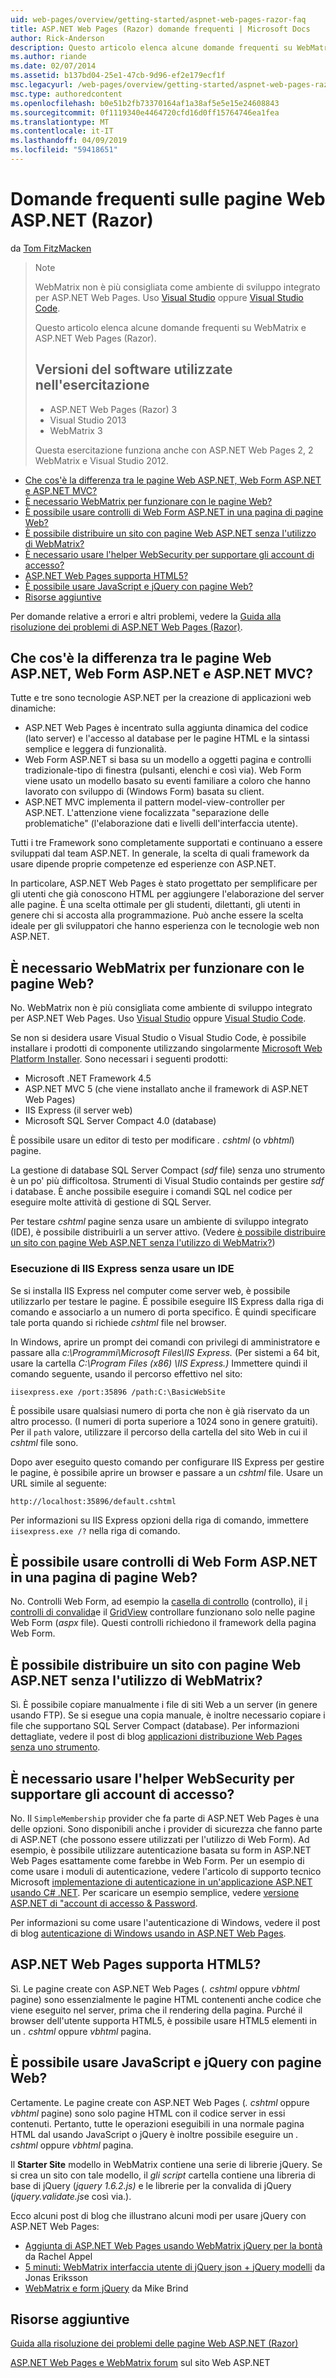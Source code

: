 ```yaml
---
uid: web-pages/overview/getting-started/aspnet-web-pages-razor-faq
title: ASP.NET Web Pages (Razor) domande frequenti | Microsoft Docs
author: Rick-Anderson
description: Questo articolo elenca alcune domande frequenti su WebMatrix e ASP.NET Web Pages (Razor). Versioni del software utilizzate nell'esercitazione ASP.NET Web Pages (r....
ms.author: riande
ms.date: 02/07/2014
ms.assetid: b137bd04-25e1-47cb-9d96-ef2e179ecf1f
msc.legacyurl: /web-pages/overview/getting-started/aspnet-web-pages-razor-faq
msc.type: authoredcontent
ms.openlocfilehash: b0e51b2fb73370164af1a38af5e5e15e24608843
ms.sourcegitcommit: 0f1119340e4464720cfd16d0ff15764746ea1fea
ms.translationtype: MT
ms.contentlocale: it-IT
ms.lasthandoff: 04/09/2019
ms.locfileid: "59418651"
---
```

# <a name="aspnet-web-pages-razor-faq"></a>Domande frequenti sulle pagine Web ASP.NET (Razor)

da [Tom FitzMacken](https://github.com/tfitzmac)

> > [!NOTE] 
> > WebMatrix non è più consigliata come ambiente di sviluppo integrato per ASP.NET Web Pages. Uso [Visual Studio](xref:aspnet/web-pages/overview/getting-started/program-asp-net-web-pages-in-visual-studio) oppure [Visual Studio Code](https://code.visualstudio.com/).
>
> Questo articolo elenca alcune domande frequenti su WebMatrix e ASP.NET Web Pages (Razor).
> 
> ## <a name="software-versions-used-in-the-tutorial"></a>Versioni del software utilizzate nell'esercitazione
> 
> 
> - ASP.NET Web Pages (Razor) 3
> - Visual Studio 2013
> - WebMatrix 3
>   
> 
> Questa esercitazione funziona anche con ASP.NET Web Pages 2, 2 WebMatrix e Visual Studio 2012.


- [Che cos'è la differenza tra le pagine Web ASP.NET, Web Form ASP.NET e ASP.NET MVC?](#Whats_the_difference_between_ASP.NET_Web_Pages,_ASP.NET_Web_Forms,_and_ASP.NET_MVC)
- [È necessario WebMatrix per funzionare con le pagine Web?](#Do_I_need_WebMatrix_in_order_to_work_with_Web_Pages)
- [È possibile usare controlli di Web Form ASP.NET in una pagina di pagine Web?](#Can_I_use_ASP.NET_Web_Forms_controls_on_a_Web_Pages_page)
- [È possibile distribuire un sito con pagine Web ASP.NET senza l'utilizzo di WebMatrix?](#Can_I_deploy_an_ASP.NET_Web_Pages_site_without_using_WebMatrix)
- [È necessario usare l'helper WebSecurity per supportare gli account di accesso?](#Do_I_have_to_use_the_WebSecurity_helper_to_support_logins)
- [ASP.NET Web Pages supporta HTML5?](#Does_ASP.NET_Web_Pages_support_HTML5)
- [È possibile usare JavaScript e jQuery con pagine Web?](#Can_I_use_JavaScript_and_jQuery_with_Web_Pages)
- [Risorse aggiuntive](#AdditionalResources)

Per domande relative a errori e altri problemi, vedere la [Guida alla risoluzione dei problemi di ASP.NET Web Pages (Razor)](https://go.microsoft.com/fwlink/?LinkId=253001).

<a id="Whats_the_difference_between_ASP.NET_Web_Pages,_ASP.NET_Web_Forms,_and_ASP.NET_MVC"></a>
## <a name="whats-the-difference-between-aspnet-web-pages-aspnet-web-forms-and-aspnet-mvc"></a>Che cos'è la differenza tra le pagine Web ASP.NET, Web Form ASP.NET e ASP.NET MVC?

Tutte e tre sono tecnologie ASP.NET per la creazione di applicazioni web dinamiche:

- ASP.NET Web Pages è incentrato sulla aggiunta dinamica del codice (lato server) e l'accesso al database per le pagine HTML e la sintassi semplice e leggera di funzionalità.
- Web Form ASP.NET si basa su un modello a oggetti pagina e controlli tradizionale-tipo di finestra (pulsanti, elenchi e così via). Web Form viene usato un modello basato su eventi familiare a coloro che hanno lavorato con sviluppo di (Windows Form) basata su client.
- ASP.NET MVC implementa il pattern model-view-controller per ASP.NET. L'attenzione viene focalizzata "separazione delle problematiche" (l'elaborazione dati e livelli dell'interfaccia utente).

Tutti i tre Framework sono completamente supportati e continuano a essere sviluppati dal team ASP.NET. In generale, la scelta di quali framework da usare dipende proprie competenze ed esperienze con ASP.NET.

In particolare, ASP.NET Web Pages è stato progettato per semplificare per gli utenti che già conoscono HTML per aggiungere l'elaborazione del server alle pagine. È una scelta ottimale per gli studenti, dilettanti, gli utenti in genere chi si accosta alla programmazione. Può anche essere la scelta ideale per gli sviluppatori che hanno esperienza con le tecnologie web non ASP.NET.

<a id="Do_I_need_WebMatrix_in_order_to_work_with_Web_Pages"></a>
## <a name="do-i-need-webmatrix-in-order-to-work-with-web-pages"></a>È necessario WebMatrix per funzionare con le pagine Web?

No. WebMatrix non è più consigliata come ambiente di sviluppo integrato per ASP.NET Web Pages. Uso [Visual Studio](program-asp-net-web-pages-in-visual-studio.md) oppure [Visual Studio Code](https://code.visualstudio.com/).

Se non si desidera usare Visual Studio o Visual Studio Code, è possibile installare i prodotti di componente utilizzando singolarmente [Microsoft Web Platform Installer](https://www.microsoft.com/web/downloads/platform.aspx). Sono necessari i seguenti prodotti:

- Microsoft .NET Framework 4.5
- ASP.NET MVC 5 (che viene installato anche il framework di ASP.NET Web Pages)
- IIS Express (il server web)
- Microsoft SQL Server Compact 4.0 (database)

È possibile usare un editor di testo per modificare *. cshtml* (o *vbhtml*) pagine.

La gestione di database SQL Server Compact (*sdf* file) senza uno strumento è un po' più difficoltosa. Strumenti di Visual Studio containds per gestire *sdf* i database. È anche possibile eseguire i comandi SQL nel codice per eseguire molte attività di gestione di SQL Server.

Per testare *cshtml* pagine senza usare un ambiente di sviluppo integrato (IDE), è possibile distribuirli a un server attivo. (Vedere [è possibile distribuire un sito con pagine Web ASP.NET senza l'utilizzo di WebMatrix?](#Can_I_deploy_an_ASP.NET_Web_Pages_site_without_using_WebMatrix))

### <a name="running-iis-express-without-using-an-ide"></a>Esecuzione di IIS Express senza usare un IDE

Se si installa IIS Express nel computer come server web, è possibile utilizzarlo per testare le pagine. È possibile eseguire IIS Express dalla riga di comando e associarlo a un numero di porta specifico. È quindi specificare tale porta quando si richiede *cshtml* file nel browser.

In Windows, aprire un prompt dei comandi con privilegi di amministratore e passare alla *c:\Programmi\Microsoft Files\IIS Express.* (Per sistemi a 64 bit, usare la cartella *C:\Program Files (x86) \IIS Express.)* Immettere quindi il comando seguente, usando il percorso effettivo nel sito:

`iisexpress.exe /port:35896 /path:C:\BasicWebSite`

È possibile usare qualsiasi numero di porta che non è già riservato da un altro processo. (I numeri di porta superiore a 1024 sono in genere gratuiti). Per il `path` valore, utilizzare il percorso della cartella del sito Web in cui il *cshtml* file sono.

Dopo aver eseguito questo comando per configurare IIS Express per gestire le pagine, è possibile aprire un browser e passare a un *cshtml* file. Usare un URL simile al seguente:

`http://localhost:35896/default.cshtml`

Per informazioni su IIS Express opzioni della riga di comando, immettere `iisexpress.exe /?` nella riga di comando.

<a id="Can_I_use_ASP.NET_Web_Forms_controls_on_a_Web_Pages_page"></a>
## <a name="can-i-use-aspnet-web-forms-controls-on-a-web-pages-page"></a>È possibile usare controlli di Web Form ASP.NET in una pagina di pagine Web?

No. Controlli Web Form, ad esempio la [casella di controllo](https://msdn.microsoft.com/library/system.web.ui.webcontrols.checkbox) (controllo), il [i controlli di convalida](https://msdn.microsoft.com/library/bwd43d0x)e il [GridView](https://msdn.microsoft.com/library/system.web.ui.webcontrols.gridview) controllare funzionano solo nelle pagine Web Form (*aspx* file). Questi controlli richiedono il framework della pagina Web Form.

<a id="Can_I_deploy_an_ASP.NET_Web_Pages_site_without_using_WebMatrix"></a>
## <a name="can-i-deploy-an-aspnet-web-pages-site-without-using-webmatrix"></a>È possibile distribuire un sito con pagine Web ASP.NET senza l'utilizzo di WebMatrix?

Sì. È possibile copiare manualmente i file di siti Web a un server (in genere usando FTP). Se si esegue una copia manuale, è inoltre necessario copiare i file che supportano SQL Server Compact (database). Per informazioni dettagliate, vedere il post di blog [applicazioni distribuzione Web Pages senza uno strumento](http://mikepope.com/blog/DisplayBlog.aspx?permalink=2317).

<a id="Do_I_have_to_use_the_WebSecurity_helper_to_support_logins"></a>
## <a name="do-i-have-to-use-the-websecurity-helper-to-support-logins"></a>È necessario usare l'helper WebSecurity per supportare gli account di accesso?

No. Il `SimpleMembership` provider che fa parte di ASP.NET Web Pages è una delle opzioni. Sono disponibili anche i provider di sicurezza che fanno parte di ASP.NET (che possono essere utilizzati per l'utilizzo di Web Form). Ad esempio, è possibile utilizzare autenticazione basata su form in ASP.NET Web Pages esattamente come farebbe in Web Form. Per un esempio di come usare i moduli di autenticazione, vedere l'articolo di supporto tecnico Microsoft [implementazione di autenticazione in un'applicazione ASP.NET usando C# .NET](https://support.microsoft.com/kb/301240). Per scaricare un esempio semplice, vedere [versione ASP.NET di "account di accesso &amp; Password](http://www.codeguru.com/csharp/.net/net_asp/scripting/article.php/c19295/ASPNET-version-of-Login--Password.htm).

Per informazioni su come usare l'autenticazione di Windows, vedere il post di blog [autenticazione di Windows usando in ASP.NET Web Pages](http://mikepope.com/blog/DisplayBlog.aspx?permalink=2298).

<a id="Does_ASP.NET_Web_Pages_support_HTML5"></a>
## <a name="does-aspnet-web-pages-support-html5"></a>ASP.NET Web Pages supporta HTML5?

Sì. Le pagine create con ASP.NET Web Pages (*. cshtml* oppure *vbhtml* pagine) sono essenzialmente le pagine HTML contenenti anche codice che viene eseguito nel server, prima che il rendering della pagina. Purché il browser dell'utente supporta HTML5, è possibile usare HTML5 elementi in un *. cshtml* oppure *vbhtml* pagina.

<a id="Can_I_use_JavaScript_and_jQuery_with_Web_Pages"></a>
## <a name="can-i-use-javascript-and-jquery-with-web-pages"></a>È possibile usare JavaScript e jQuery con pagine Web?

Certamente. Le pagine create con ASP.NET Web Pages (*. cshtml* oppure *vbhtml* pagine) sono solo pagine HTML con il codice server in essi contenuti. Pertanto, tutte le operazioni eseguibili in una normale pagina HTML dal usando JavaScript o jQuery è inoltre possibile eseguire un *. cshtml* oppure *vbhtml* pagina.

Il **Starter Site** modello in WebMatrix contiene una serie di librerie jQuery. Se si crea un sito con tale modello, il *gli script* cartella contiene una libreria di base di jQuery (*jquery 1.6.2.js)* e le librerie per la convalida di jQuery (*jquery.validate.js*e così via.).

Ecco alcuni post di blog che illustrano alcuni modi per usare jQuery con ASP.NET Web Pages:

- [Aggiunta di ASP.NET Web Pages usando WebMatrix jQuery per la bontà](http://rachelappel.com/jquery/adding-jquery-goodness-to-asp-net-web-pages-using-webmatrix/) da Rachel Appel
- [5 minuti: WebMatrix interfaccia utente di jQuery json + jQuery modelli](http://joeriks.com/2011/01/30/5-min-webmatrix-jquery-ui-json-jquery-templates/) da Jonas Eriksson
- [WebMatrix e form jQuery](http://mikesdotnetting.com/Article/155/WebMatrix-And-jQuery-Forms) da Mike Brind

<a id="AdditionalResources"></a>
## <a name="additional-resources"></a>Risorse aggiuntive


[Guida alla risoluzione dei problemi delle pagine Web ASP.NET (Razor)](https://go.microsoft.com/fwlink/?LinkId=253001)

[ASP.NET Web Pages e WebMatrix forum](https://forums.asp.net/1224.aspx/1?WebMatrix) sul sito Web ASP.NET
